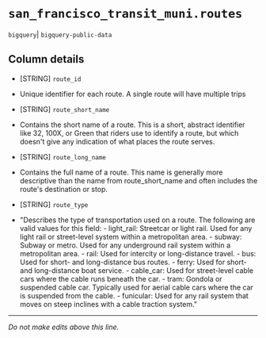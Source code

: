 # `san_francisco_transit_muni.routes`
`bigquery`| `bigquery-public-data`

## Column details
* [STRING]    `route_id`
 - Unique identifier for each route. A single route will have multiple trips
* [STRING]    `route_short_name`
 - Contains the short name of a route. This is a short, abstract identifier like 32, 100X, or Green that riders use to identify a route, but which doesn't give any indication of what places the route serves.
* [STRING]    `route_long_name`
 - Contains the full name of a route. This name is generally more descriptive than the name from route_short_name and often includes the route's destination or stop.
* [STRING]    `route_type`
 - "Describes the type of transportation used on a route. The following are valid values for this field:  -  light_rail: Streetcar or light rail. Used for any light rail or street-level system within a metropolitan area. -  subway: Subway or metro. Used for any underground rail system within a metropolitan area. -  rail: Used for intercity or long-distance travel. -  bus: Used for short- and long-distance bus routes. -  ferry: Used for short- and long-distance boat service. -  cable_car: Used for street-level cable cars where the cable runs beneath the car. -  tram: Gondola or suspended cable car. Typically used for aerial cable cars where the car is suspended from the cable. -  funicular: Used for any rail system that moves on steep inclines with a cable traction system."

-------------------------------------------------------------------------------
*Do not make edits above this line.*
